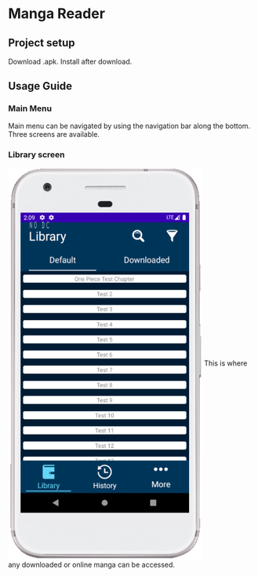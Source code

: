 # Manga Reader

## Project setup
Download .apk.
Install after download.


## Usage Guide
### Main Menu
Main menu can be navigated by using the navigation bar along the bottom.
Three screens are available.

### Library screen

<a href="URL_REDIRECT" target="blank"><img align="center" src="https://github.com/jcluppnow/MangaReader/blob/49e070d83b3bdbf2fa5cfebd1ccf412d2161709e/README_IMAGE_SOURCES/Library.png" height="800" /></a>
This is where any downloaded or online manga can be accessed.
